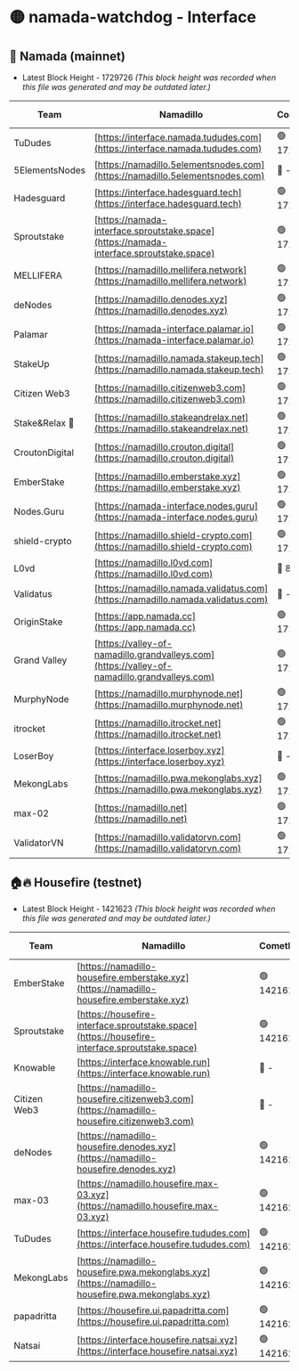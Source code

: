 # 🟡 namada-watchdog - Interface

## 🚀 Namada (mainnet)
- Latest Block Height - 1729726 *(This block height was recorded when this file was generated and may be outdated later.)*

| Team | Namadillo | CometBFT | Indexer | MASP Indexer |
|-|-|-|-|-|
| TuDudes | [https://interface.namada.tududes.com](https://interface.namada.tududes.com) | 🟢 1729703 | 🟢 1729702 | 🟢 1729702 |
| 5ElementsNodes | [https://namadillo.5elementsnodes.com](https://namadillo.5elementsnodes.com) | 🔴 - | 🔴 1704136 | 🔴 1704143 |
| Hadesguard | [https://interface.hadesguard.tech](https://interface.hadesguard.tech) | 🟢 1729707 | 🟢 1729707 | 🟢 1729707 |
| Sproutstake | [https://namada-interface.sproutstake.space](https://namada-interface.sproutstake.space) | 🟢 1729708 | 🟢 1729708 | 🟢 1729708 |
| MELLIFERA | [https://namadillo.mellifera.network](https://namadillo.mellifera.network) | 🟢 1729708 | 🟢 1729708 | 🟢 1729709 |
| deNodes | [https://namadillo.denodes.xyz](https://namadillo.denodes.xyz) | 🟢 1729709 | 🟢 1729709 | 🔴 - |
| Palamar | [https://namada-interface.palamar.io](https://namada-interface.palamar.io) | 🟢 1729712 | 🟢 1729711 | 🟢 1729712 |
| StakeUp | [https://namadillo.namada.stakeup.tech](https://namadillo.namada.stakeup.tech) | 🟢 1729712 | 🟢 1729712 | 🟢 1729712 |
| Citizen Web3 | [https://namadillo.citizenweb3.com](https://namadillo.citizenweb3.com) | 🟢 1729712 | 🟢 1729713 | 🟢 1729713 |
| Stake&Relax 🦥 | [https://namadillo.stakeandrelax.net](https://namadillo.stakeandrelax.net) | 🟢 1729713 | 🟢 1729713 | 🟢 1729713 |
| CroutonDigital | [https://namadillo.crouton.digital](https://namadillo.crouton.digital) | 🟢 1729714 | 🔴 1338918 | 🟢 1729714 |
| EmberStake | [https://namadillo.emberstake.xyz](https://namadillo.emberstake.xyz) | 🟢 1729714 | 🟢 1729714 | 🟢 1729714 |
| Nodes.Guru | [https://namada-interface.nodes.guru](https://namada-interface.nodes.guru) | 🟢 1729715 | 🟢 1729715 | 🟢 1729715 |
| shield-crypto | [https://namadillo.shield-crypto.com](https://namadillo.shield-crypto.com) | 🟢 1729715 | 🟢 1729715 | 🟢 1729715 |
| L0vd | [https://namadillo.l0vd.com](https://namadillo.l0vd.com) | 🔴 894059 | 🔴 1364157 | 🔴 894059 |
| Validatus | [https://namadillo.namada.validatus.com](https://namadillo.namada.validatus.com) | 🔴 - | 🔴 - | 🔴 - |
| OriginStake | [https://app.namada.cc](https://app.namada.cc) | 🟢 1729724 | 🟢 1729723 | 🟢 1729723 |
| Grand Valley | [https://valley-of-namadillo.grandvalleys.com](https://valley-of-namadillo.grandvalleys.com) | 🟢 1729724 | 🟢 1729723 | 🟢 1729723 |
| MurphyNode | [https://namadillo.murphynode.net](https://namadillo.murphynode.net) | 🟢 1729724 | 🟢 1729724 | 🔴 - |
| itrocket | [https://namadillo.itrocket.net](https://namadillo.itrocket.net) | 🟢 1729725 | 🟢 1729725 | 🔴 1687505 |
| LoserBoy | [https://interface.loserboy.xyz](https://interface.loserboy.xyz) | 🔴 - | 🔴 - | 🔴 - |
| MekongLabs | [https://namadillo.pwa.mekonglabs.xyz](https://namadillo.pwa.mekonglabs.xyz) | 🟢 1729725 | 🟢 1729725 | 🟢 1729725 |
| max-02 | [https://namadillo.net](https://namadillo.net) | 🟢 1729726 | 🟢 1729725 | 🟢 1729725 |
| ValidatorVN | [https://namadillo.validatorvn.com](https://namadillo.validatorvn.com) | 🟢 1729726 | 🟢 1729726 | 🟢 1729726 |

## 🏠🔥 Housefire (testnet)
- Latest Block Height - 1421623 *(This block height was recorded when this file was generated and may be outdated later.)*

| Team | Namadillo | CometBFT | Indexer | MASP Indexer |
|-|-|-|-|-|
| EmberStake | [https://namadillo-housefire.emberstake.xyz](https://namadillo-housefire.emberstake.xyz) | 🟢 1421614 | 🟢 1421614 | 🔴 - |
| Sproutstake | [https://housefire-interface.sproutstake.space](https://housefire-interface.sproutstake.space) | 🟢 1421616 | 🟢 1421616 | 🟢 1421615 |
| Knowable | [https://interface.knowable.run](https://interface.knowable.run) | 🔴 - | 🔴 - | 🔴 - |
| Citizen Web3 | [https://namadillo-housefire.citizenweb3.com](https://namadillo-housefire.citizenweb3.com) | 🔴 - | 🔴 - | 🔴 - |
| deNodes | [https://namadillo-housefire.denodes.xyz](https://namadillo-housefire.denodes.xyz) | 🟢 1421619 | 🟢 1421619 | 🟢 1421619 |
| max-03 | [https://namadillo.housefire.max-03.xyz](https://namadillo.housefire.max-03.xyz) | 🟢 1421620 | 🟢 1421620 | 🟢 1421620 |
| TuDudes | [https://interface.housefire.tududes.com](https://interface.housefire.tududes.com) | 🟢 1421620 | 🟢 1421620 | 🟢 1421620 |
| MekongLabs | [https://namadillo-housefire.pwa.mekonglabs.xyz](https://namadillo-housefire.pwa.mekonglabs.xyz) | 🟢 1421620 | 🟢 1421620 | 🔴 - |
| papadritta | [https://housefire.ui.papadritta.com](https://housefire.ui.papadritta.com) | 🟢 1421622 | 🟢 1421622 | 🟢 1421622 |
| Natsai | [https://interface.housefire.natsai.xyz](https://interface.housefire.natsai.xyz) | 🟢 1421623 | 🟢 1421623 | 🟢 1421623 |

